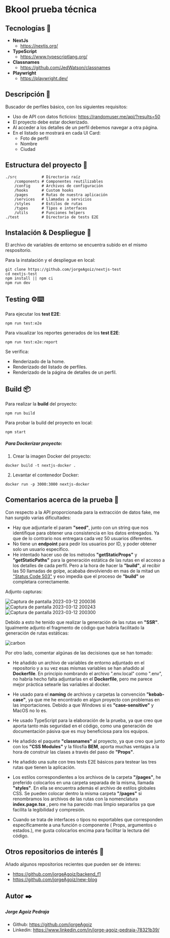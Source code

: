 # Bkool prueba técnica

## Tecnologías 🚀

- **NextJs**
  - https://nextjs.org/
- **TypeScript**
  - https://www.typescriptlang.org/
- **Classnames**
  - https://github.com/JedWatson/classnames
- **Playwright**
  - https://playwright.dev/

## Descripción :scroll:

Buscador de perfiles básico, con los siguientes requisitos:
- Uso de API con datos ficticios: https://randomuser.me/api/?results=50
- El proyecto debe estar dockerizado.
- Al acceder a los detalles de un perfil debemos navegar a otra página.
- En el listado se mostrará en cada UI Card:
  - Foto de perfil
  - Nombre
  - Ciudad

## Estructura del proyecto :file_folder:

```
./src           # Directorio raíz
    /components # Componentes reutilizables
    /config     # Archivos de configuración
    /hooks      # Custom hooks
    /pages      # Rutas de nuestra aplicación
    /services   # Llamadas a servicios
    /styles     # Estilos de rutas
    /types      # Tipos e interfaces
    /utils      # Funciones helpers
./test          # Directorio de tests E2E
```


## Instalación & Despliegue 🔧

El archivo de variables de entorno se encuentra subido en el mismo respositorio.

Para la instalación y el despliegue en local:

```
git clone https://github.com/jorgeAgoiz/nextjs-test
cd nextjs-test
npm install || npm ci
npm run dev
```

## Testing ⚙️⌨️

Para ejecutar los __test E2E__:

```
npm run test:e2e
```

Para visualizar los reportes generados de los __test E2E__:

```
npm run test:e2e:report
```

Se verifica:

- Renderizado de la home.
- Renderizado del listado de perfiles.
- Renderizado de la página de detalles de un perfil.

## Build 📦

Para realizar la **build** del proyecto:

```
npm run build
```

Para probar la build del proyecto en local:

```
npm start
```

##### Para Dockerizar proyecto:

1. Crear la imagen Docker del proyecto:
```
docker build -t nextjs-docker .
```

2. Levantar el contenedor Docker:
```
docker run -p 3000:3000 nextjs-docker
```

## Comentarios acerca de la prueba :memo:

Con respecto a la API proporcionada para la extracción de datos fake, me han surgido varias dificultades:

- Hay que adjuntarle el param __"seed"__, junto con un string que nos identifique para obtener una consistencia en los datos entregados. Ya que de lo contrario nos entregara cada vez 50 usuarios diferentes.
- No tiene un __endpoint__ para pedir los usuarios por ID, y poder obtener solo un usuario específico.
- He intentado hacer uso de los métodos __"getStaticProps"__ y __"getStaticPaths"__ para la generación estática de las rutas en el acceso a los detalles de cada perfil. Pero a la hora de hacer la __"build"__, al recibir las 50 llamadas de golpe, acababa devolviendo en mas de la mitad un ["Status Code 503"](https://developer.mozilla.org/en-US/docs/Web/HTTP/Status/503) y eso impedía que el proceso de __"build"__ se completara correctamente.

Adjunto capturas:

![Captura de pantalla 2023-03-12 200036](https://user-images.githubusercontent.com/66563811/224578033-2137098f-7cdd-4b90-9620-1304eea49b6e.png)
![Captura de pantalla 2023-03-12 200243](https://user-images.githubusercontent.com/66563811/224578061-ac35bdf1-1450-45e7-b738-459ba06a3b22.png)
![Captura de pantalla 2023-03-12 200300](https://user-images.githubusercontent.com/66563811/224578088-676417cb-dd54-4b26-b914-dfdade7e3863.png)

Debido a esto he tenido que realizar la generación de las rutas en __"SSR"__. Igualmente adjunto el fragmento de código que habría facilitado la generación de rutas estáticas:

![carbon](https://user-images.githubusercontent.com/66563811/224578103-b69d07db-f924-4bce-a0ba-8ee08d725d91.png)

Por otro lado, comentar algúnas de las decisiones que se han tomado:

- He añadido un archivo de variables de entorno adjuntado en el repositorio y a su vez esas mismas variables se han añadido al __Dockerfile__. En principio nombrando el archivo ".env.local" como ".env", no habría hecho falta adjuntarlas en el __Dockerfile__, pero me parece mejor práctica setearle las variables al docker.

- He usado para el __naming__ de archivos y carpetas la convención __"kebab-case"__, ya que me he encontrado en algun proyecto con problemas en las importaciones. Debido a que Windows si es __"case-sensitive"__ y MacOS no lo es.

- He usado TypeScript para la elaboración de la prueba, ya que creo que aporta tanto más seguridad en el código, como una generación de documentación pásiva que es muy beneficiosa para los equipos.

- He añadido el paquete __"classnames"__ al proyecto, ya que creo que junto con los __"CSS Modules"__ y la filosfía __BEM__, aporta muchas ventajas a la hora de construir las clases a través del paso de __"Props"__.

- He añadido una suite con tres tests E2E básicos para testear las tres rutas que tienen la aplicación.

- Los estilos correspondientes a los archivos de la carpeta __"/pages"__, he preferido colocarlos en una carpeta separada de la misma, llamada __"styles"__. En ella se encuentra además el archivo de estilos globales CSS. Se pueden colocar dentro la misma carpeta __"/pages"__ si renombramos los archivos de las rutas con la nomenclatura __index.page.tsx__ , pero me ha parecido mas limpio separarlos ya que facilita la legibilidad y compresión.

- Cuando se trata de interfaces o tipos no exportables que corresponden específicamente a una función o componente ( Props, argumentos o estados.), me gusta colocarlos encima para facilitar la lectura del código.

## Otros repositorios de interés :floppy_disk:

Añado algunos repositorios recientes que pueden ser de interes:
- https://github.com/jorgeAgoiz/backend_f1
- https://github.com/jorgeAgoiz/new-blog

## Autor ✒️

##### Jorge Agoiz Pedraja

- Github:
  https://github.com/jorgeAgoiz
- Linkedin:
  https://www.linkedin.com/in/jorge-agoiz-pedraja-78321b39/
